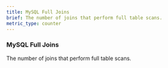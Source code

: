 ```yaml
---
title: MySQL Full Joins
brief: The number of joins that perform full table scans.
metric_type: counter
---
```

### MySQL Full Joins

The number of joins that perform full table scans.
